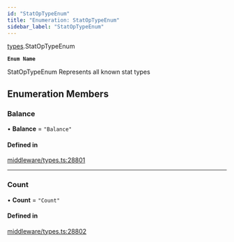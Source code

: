 ```yaml
---
id: "StatOpTypeEnum"
title: "Enumeration: StatOpTypeEnum"
sidebar_label: "StatOpTypeEnum"
---
```


[types](../../../modules/Types/Types.md).StatOpTypeEnum

**`Enum Name`**

 StatOpTypeEnum
 Represents all known stat types

## Enumeration Members

### Balance

• **Balance** = ``"Balance"``

#### Defined in

[middleware/types.ts:28801](https://github.com/PolymeshAssociation/polymesh-sdk/blob/b6f9fb883/src/middleware/types.ts#L28801)

___

### Count

• **Count** = ``"Count"``

#### Defined in

[middleware/types.ts:28802](https://github.com/PolymeshAssociation/polymesh-sdk/blob/b6f9fb883/src/middleware/types.ts#L28802)
